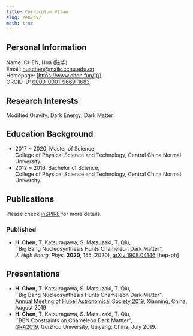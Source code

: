 ```yaml
---
title: Curriculum Vitae
slug: /en/cv/
math: true
---
```


## Personal Information

Name: CHEN, Hua (陈华)  
Email: huachen@mails.ccnu.edu.cn  
Homepage: [https://www.chen.fun/](/)  
ORCID iD: [0000-0001-9669-1683](https://orcid.org/0000-0001-9669-1683)  

## Research Interests

Modified Gravity; Dark Energy; Dark Matter

## Education Background

- 2017 ~ 2020, Master of Science,  
    College of Physical Science and Technology, Central China Normal University.  
- 2012 ~ 2016, Bachelor of Science,  
    College of Physical Science and Technology, Central China Normal University.

## Publications

Please check [inSPIRE](https://inspirehep.net/author/profile/Hua.Chen.2) for more details.

### Published

- **H. Chen**, T. Katsuragawa, S. Matsuzaki, T. Qiu,  
     ``Big Bang Nucleosynthesis Hunts Chameleon Dark Matter",  
     *J. High Energ. Phys.* **2020**, 155 (2020), [arXiv:1908.04146](https://arxiv.org/abs/1908.04146) [hep-ph]

## Presentations

- **H. Chen**, T. Katsuragawa, S. Matsuzaki, T. Qiu,  
     ``Big Bang Nucleosynthesis Hunts Chameleon Dark Matter",  
     [Annual Meeting of Hubei Astronomical Society 2019](/files/cv/Annual_Meeting_of_Hubei_Astronomical_Society_2019.pdf), Xianning, China, August 2019
- **H. Chen**, T. Katsuragawa, S. Matsuzaki, T. Qiu,  
     ``BBN Constraints on Chameleon Dark Mattter",  
     [GRA2019](http://gra2019.csp.escience.cn/dct/page/1), Guizhou University, Guiyang, China, July 2019.

